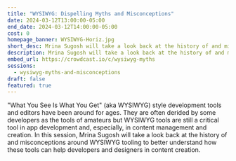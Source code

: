 ```yaml
---
title: "WYSIWYG: Dispelling Myths and Misconceptions"
date: 2024-03-12T13:00:00-05:00
end_date: 2024-03-12T14:00:00-05:00
cost: 0
homepage_banner: WYSIWYG-Horiz.jpg
short_desc: Mrina Sugosh will take a look back at the history of and misconceptions around WYSIWYG tooling to better understand how these tools can help developers and designers in content creation.
description: Mrina Sugosh will take a look back at the history of and misconceptions around WYSIWYG tooling to better understand how these tools can help developers and designers in content creation.
embed_url: https://crowdcast.io/c/wysiwyg-myths
sessions:
  - wysiwyg-myths-and-misconceptions
draft: false
featured: true
---
```


"What You See Is What You Get" (aka WYSIWYG) style development tools and editors have been around for ages. They are often derided by some developers as the tools of amateurs but WYSIWYG tools are still a critical tool in app development and, especially, in content management and creation. In this session, Mrina Sugosh will take a look back at the history of and misconceptions around WYSIWYG tooling to better understand how these tools can help developers and designers in content creation.